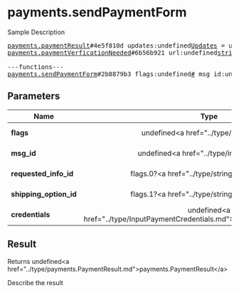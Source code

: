 # payments.sendPaymentForm

Sample Description

<pre>
<a href="../constructor/payments.paymentResult">payments.paymentResult</a>#4e5f810d updates:undefined<a href="../type/Updates.md">Updates</a> = undefined<a href="../type/payments.PaymentResult.md">payments.PaymentResult</a>;
<a href="../constructor/payments.paymentVerficationNeeded">payments.paymentVerficationNeeded</a>#6b56b921 url:undefined<a href="../type/string.md">string</a> = undefined<a href="../type/payments.PaymentResult.md">payments.PaymentResult</a>;

---functions---
<a href="../method/payments.sendPaymentForm.md">payments.sendPaymentForm</a>#2b8879b3 flags:undefined<a href="../type/#.md">#</a> msg_id:undefined<a href="../type/int.md">int</a> requested_info_id:flags.0?<a href="../type/string.md">string</a> shipping_option_id:flags.1?<a href="../type/string.md">string</a> credentials:undefined<a href="../type/InputPaymentCredentials.md">InputPaymentCredentials</a> = undefined<a href="../type/payments.PaymentResult.md">payments.PaymentResult</a>;
</pre>

## Parameters

| Name | Type | Description |
|------|:----:|-------------|
| **flags** | undefined&lt;a href=&#34;../type/#.md&#34;&gt;#&lt;/a&gt; | Param description |
| **msg_id** | undefined&lt;a href=&#34;../type/int.md&#34;&gt;int&lt;/a&gt; | Param description |
| **requested_info_id** | flags.0?&lt;a href=&#34;../type/string.md&#34;&gt;string&lt;/a&gt; | Param description |
| **shipping_option_id** | flags.1?&lt;a href=&#34;../type/string.md&#34;&gt;string&lt;/a&gt; | Param description |
| **credentials** | undefined&lt;a href=&#34;../type/InputPaymentCredentials.md&#34;&gt;InputPaymentCredentials&lt;/a&gt; | Param description |

## Result

Returns undefined&lt;a href=&#34;../type/payments.PaymentResult.md&#34;&gt;payments.PaymentResult&lt;/a&gt;

Describe the result

